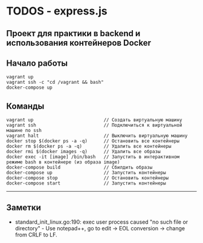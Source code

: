 # TODOS - express.js

## Проект для практики в backend и использования контейнеров Docker

## Начало работы
```
vagrant up
vagrant ssh -c "cd /vagrant && bash"
docker-compose up
```

## Команды 
```
vagrant up                          // Создать виртуальную машину
vagrant ssh                         // Подключиться к виртуальной машине по ssh
vagrant halt                        // Выключить виртуальную машину
docker stop $(docker ps -a -q)      // Остановить все контейнеры
docker rm $(docker ps -a -q)        // Удалить все контейнеры
docker rmi $(docker images -q)      // Удалить все образы
docker exec -it [image] /bin/bash   // Запустить в интерактивном режиме bash в контейнере (из образа image)
docker-compose build                // Сбилдить образы
docker-compose up                   // Запустить контейнеры
docker-compose stop                 // Остановить контейнеры
docker-compose start                // Запустить контейнеры
```
-------------------------------------------------------------------

## Заметки
* standard_init_linux.go:190: exec user process caused "no such file or directory" - Use notepad++, go to edit -> EOL conversion -> change from CRLF to LF.
